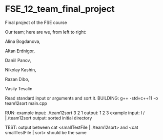 # FSE_12_team_final_project
Final project of the FSE course

Our team; here are we, from left to right:

Alina Bogdanova,

Altan Erdnigor,

Daniil Panov,

Nikolay Kashin,

Razan Dibo,

Vasily Tesalin


Read standard input or arguments and sort it.
BUILDING:  g++ -std=c++11 -o team12sort main.cpp

RUN: example input: ./team12sort 3 2 1 output: 1 2 3
     example input: l / |./team12sort  output: sorted initial directory 

TEST: output between cat <smallTestFile | ./team12sort>  and <cat smallTestFile | sort> should be the same 

